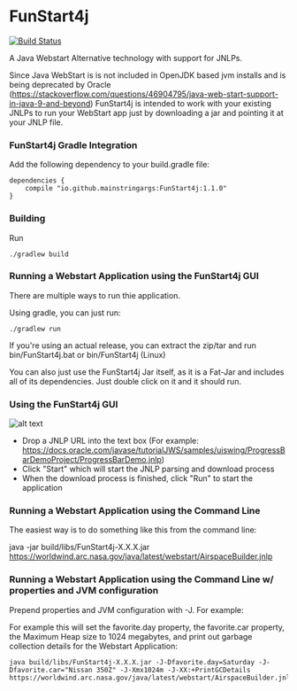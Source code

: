 # FunStart4j

[![Build Status](https://travis-ci.org/mainstringargs/FunStart4j.svg?branch=master)](https://travis-ci.org/mainstringargs/FunStart4j)

A Java Webstart Alternative technology with support for JNLPs.

Since Java WebStart is is not included in OpenJDK based jvm installs and is being deprecated by Oracle (https://stackoverflow.com/questions/46904795/java-web-start-support-in-java-9-and-beyond) FunStart4j is intended to work with your existing JNLPs to run your WebStart app just by downloading a jar and pointing it at your JNLP file.

### FunStart4j Gradle Integration
Add the following dependency to your build.gradle file:

```
dependencies {
	compile "io.github.mainstringargs:FunStart4j:1.1.0"
}
```

### Building

Run

```
./gradlew build
```

### Running a Webstart Application using the FunStart4j GUI

There are multiple ways to run thie application.

Using gradle, you can just run:

```
./gradlew run
```

If you're using an actual release, you can extract the zip/tar and run bin/FunStart4j.bat or bin/FunStart4j (Linux)

You can also just use the FunStart4j Jar itself, as it is a Fat-Jar and includes all of its dependencies.  Just double click on it and it should run.

### Using the FunStart4j GUI

![alt text](https://i.imgur.com/V4rftSc.png "FunStart4j Screenshot")

* Drop a JNLP URL into the text box (For example:  https://docs.oracle.com/javase/tutorialJWS/samples/uiswing/ProgressBarDemoProject/ProgressBarDemo.jnlp)
* Click "Start" which will start the JNLP parsing and download process
* When the download process is finished, click "Run" to start the application

### Running a Webstart Application using the Command Line

The easiest way is to do something like this from the command line:

java -jar build/libs/FunStart4j-X.X.X.jar https://worldwind.arc.nasa.gov/java/latest/webstart/AirspaceBuilder.jnlp

### Running a Webstart Application using the Command Line w/ properties and JVM configuration
Prepend properties and JVM configuration with -J.  For example:

For example this will set the favorite.day property, the favorite.car property, the Maximum Heap size to 1024 megabytes, and print out garbage collection details for the Webstart Application:

```
java build/libs/FunStart4j-X.X.X.jar -J-Dfavorite.day=Saturday -J-Dfavorite.car="Nissan 350Z" -J-Xmx1024m -J-XX:+PrintGCDetails https://worldwind.arc.nasa.gov/java/latest/webstart/AirspaceBuilder.jnlp
```
